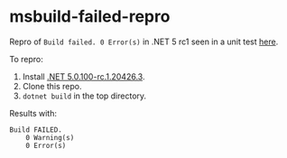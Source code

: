 # msbuild-failed-repro

Repro of `Build failed. 0 Error(s)` in .NET 5 rc1 seen in a unit test [here](https://github.com/xamarin/xamarin-android/pull/5007).

To repro:

1. Install [.NET 5.0.100-rc.1.20426.3](https://dotnetcli.azureedge.net/dotnet/Sdk/5.0.100-rc.1.20426.3/dotnet-sdk-5.0.100-rc.1.20426.3-win-x64.exe).
1. Clone this repo.
1. `dotnet build` in the top directory.

Results with:

    Build FAILED.
        0 Warning(s)
        0 Error(s)
